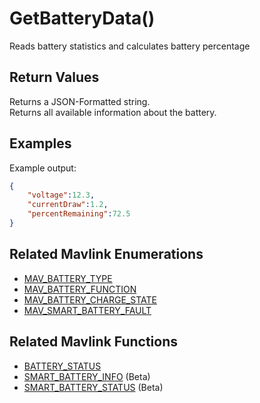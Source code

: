 # GetBatteryData()

Reads battery statistics and calculates battery percentage

## Return Values

Returns a JSON-Formatted string.  
Returns all available information about the battery.

## Examples

Example output:

```json
{
    "voltage":12.3,
    "currentDraw":1.2,
    "percentRemaining":72.5
}
```

## Related Mavlink Enumerations

- [MAV_BATTERY_TYPE](https://mavlink.io/en/messages/common.html#MAV_BATTERY_TYPE)
- [MAV_BATTERY_FUNCTION](https://mavlink.io/en/messages/common.html#MAV_BATTERY_FUNCTION)
- [MAV_BATTERY_CHARGE_STATE](https://mavlink.io/en/messages/common.html#MAV_BATTERY_CHARGE_STATE)
- [MAV_SMART_BATTERY_FAULT](https://mavlink.io/en/messages/common.html#MAV_SMART_BATTERY_FAULT)

## Related Mavlink Functions

- [BATTERY_STATUS](https://mavlink.io/en/messages/common.html#BATTERY_STATUS)
- [SMART_BATTERY_INFO](https://mavlink.io/en/messages/common.html#SMART_BATTERY_INFO) (Beta)
- [SMART_BATTERY_STATUS](https://mavlink.io/en/messages/common.html#SMART_BATTERY_STATUS) (Beta)
